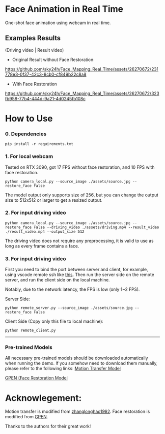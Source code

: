 # Face Animation in Real Time
One-shot face animation using webcam in real time.
## **Examples Results**
(Driving video | Result video)
- Original Result without Face Restoration

https://github.com/sky24h/Face_Mapping_Real_Time/assets/26270672/231778e3-0f37-42c3-8cb0-cf849b22c8a8

- With Face Restoration

https://github.com/sky24h/Face_Mapping_Real_Time/assets/26270672/323fb958-77b4-444d-9a21-4d0245fb108c

# How to Use
### 0. Dependencies
```
pip install -r requirements.txt
```
### **1. For local webcam**
Tested on RTX 3090, got 17 FPS without face restoration, and 10 FPS with face restoration.
```
python camera_local.py --source_image ./assets/source.jpg --restore_face False
```
The model output only supports size of 256, but you can change the output size to 512x512 or larger to get a resized output.

### **2. For input driving video**
```
python camera_local.py --source_image ./assets/source.jpg --restore_face False --driving_video ./assets/driving.mp4 --result_video ./result_video.mp4 --output_size 512
```
The driving video does not require any preprocessing, it is valid to use as long as every frame contains a face.

### **3. For input driving video**
First you need to bind the port between server and client, for example, using vscode remote ssh like [this](https://code.visualstudio.com/docs/editor/port-forwarding).
Then run the server side on the remote server, and run the client side on the local machine.

Notably, due to the network latency, the FPS is low (only 1~2 FPS).

Server Side:
```
python remote_server.py --source_image ./assets/source.jpg --restore_face False
```

Client Side (Copy only this file to local machine):
```
python remote_client.py
```
---
### Pre-trained Models
All necessary pre-trained models should be downloaded automatically when running the demo.
If you somehow need to download them manually, please refer to the following links:
[Motion Transfer Model](https://drive.google.com/file/d/11ZgyjKI5OcB7klcsIdPpCCX38AIX8Soc/view?usp=drive_link)

[GPEN (Face Restoration Model](https://drive.google.com/drive/folders/1epln5c8HW1QXfVz6444Fe0hG-vRNavi6?usp=drive_link)


# Acknowlegement: 
Motion transfer is modified from [zhanglonghao1992](https://github.com/zhanglonghao1992/One-Shot_Free-View_Neural_Talking_Head_Synthesis).
Face restoration is modified from [GPEN](https://github.com/yangxy/GPEN).

Thanks to the authors for their great work!

